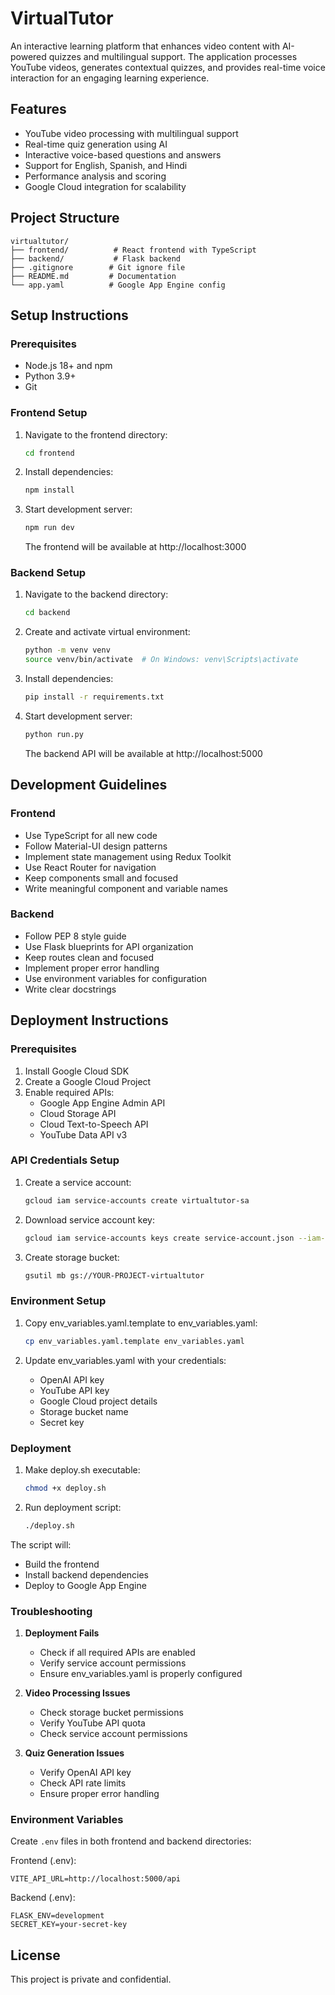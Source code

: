 # VirtualTutor

An interactive learning platform that enhances video content with AI-powered quizzes and multilingual support. The application processes YouTube videos, generates contextual quizzes, and provides real-time voice interaction for an engaging learning experience.

## Features

- YouTube video processing with multilingual support
- Real-time quiz generation using AI
- Interactive voice-based questions and answers
- Support for English, Spanish, and Hindi
- Performance analysis and scoring
- Google Cloud integration for scalability

## Project Structure

```
virtualtutor/
├── frontend/          # React frontend with TypeScript
├── backend/           # Flask backend
├── .gitignore        # Git ignore file
├── README.md         # Documentation
└── app.yaml          # Google App Engine config
```

## Setup Instructions

### Prerequisites
- Node.js 18+ and npm
- Python 3.9+
- Git

### Frontend Setup
1. Navigate to the frontend directory:
   ```bash
   cd frontend
   ```

2. Install dependencies:
   ```bash
   npm install
   ```

3. Start development server:
   ```bash
   npm run dev
   ```
   The frontend will be available at http://localhost:3000

### Backend Setup
1. Navigate to the backend directory:
   ```bash
   cd backend
   ```

2. Create and activate virtual environment:
   ```bash
   python -m venv venv
   source venv/bin/activate  # On Windows: venv\Scripts\activate
   ```

3. Install dependencies:
   ```bash
   pip install -r requirements.txt
   ```

4. Start development server:
   ```bash
   python run.py
   ```
   The backend API will be available at http://localhost:5000

## Development Guidelines

### Frontend
- Use TypeScript for all new code
- Follow Material-UI design patterns
- Implement state management using Redux Toolkit
- Use React Router for navigation
- Keep components small and focused
- Write meaningful component and variable names

### Backend
- Follow PEP 8 style guide
- Use Flask blueprints for API organization
- Keep routes clean and focused
- Implement proper error handling
- Use environment variables for configuration
- Write clear docstrings

## Deployment Instructions

### Prerequisites

1. Install Google Cloud SDK
2. Create a Google Cloud Project
3. Enable required APIs:
   - Google App Engine Admin API
   - Cloud Storage API
   - Cloud Text-to-Speech API
   - YouTube Data API v3

### API Credentials Setup

1. Create a service account:
   ```bash
   gcloud iam service-accounts create virtualtutor-sa
   ```

2. Download service account key:
   ```bash
   gcloud iam service-accounts keys create service-account.json --iam-account=virtualtutor-sa@YOUR-PROJECT.iam.gserviceaccount.com
   ```

3. Create storage bucket:
   ```bash
   gsutil mb gs://YOUR-PROJECT-virtualtutor
   ```

### Environment Setup

1. Copy env_variables.yaml.template to env_variables.yaml:
   ```bash
   cp env_variables.yaml.template env_variables.yaml
   ```

2. Update env_variables.yaml with your credentials:
   - OpenAI API key
   - YouTube API key
   - Google Cloud project details
   - Storage bucket name
   - Secret key

### Deployment

1. Make deploy.sh executable:
   ```bash
   chmod +x deploy.sh
   ```

2. Run deployment script:
   ```bash
   ./deploy.sh
   ```

The script will:
- Build the frontend
- Install backend dependencies
- Deploy to Google App Engine

### Troubleshooting

1. **Deployment Fails**
   - Check if all required APIs are enabled
   - Verify service account permissions
   - Ensure env_variables.yaml is properly configured

2. **Video Processing Issues**
   - Check storage bucket permissions
   - Verify YouTube API quota
   - Check service account permissions

3. **Quiz Generation Issues**
   - Verify OpenAI API key
   - Check API rate limits
   - Ensure proper error handling

### Environment Variables

Create `.env` files in both frontend and backend directories:

Frontend (.env):
```
VITE_API_URL=http://localhost:5000/api
```

Backend (.env):
```
FLASK_ENV=development
SECRET_KEY=your-secret-key
```

## License

This project is private and confidential.

